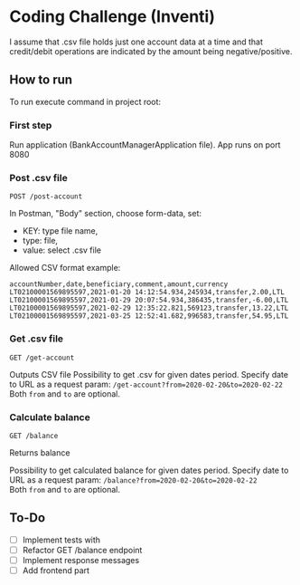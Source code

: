 # Coding Challenge (Inventi)

I assume that .csv file holds just one account data at a time and that credit/debit operations are indicated by the amount being negative/positive.

## How to run
To run execute command in project root:

### First step
Run application (BankAccountManagerApplication file). App runs on port 8080

### Post .csv file
```
POST /post-account
```

In Postman, "Body" section, choose form-data, set:
- KEY: type file name,
- type: file,
- value: select .csv file

Allowed CSV format example:
```
accountNumber,date,beneficiary,comment,amount,currency
LT02100001569895597,2021-01-20 14:12:54.934,245934,transfer,2.00,LTL
LT02100001569895597,2021-01-29 20:07:54.934,386435,transfer,-6.00,LTL
LT02100001569895597,2021-02-29 12:35:22.821,569123,transfer,13.22,LTL
LT02100001569895597,2021-03-25 12:52:41.682,996583,transfer,54.95,LTL
```

### Get .csv file
```
GET /get-account
```
Outputs CSV file
Possibility to get .csv for given dates period. Specify date to URL as a request param: `/get-account?from=2020-02-20&to=2020-02-22`\
Both `from` and `to` are optional.

### Calculate balance
```
GET /balance
```
Returns balance

Possibility to get calculated balance for given dates period. Specify date to URL as a request param: `/balance?from=2020-02-20&to=2020-02-22`\
Both `from` and `to` are optional.

## To-Do
- [ ] Implement tests with
- [ ] Refactor GET /balance endpoint
- [ ] Implement response messages
- [ ] Add frontend part
